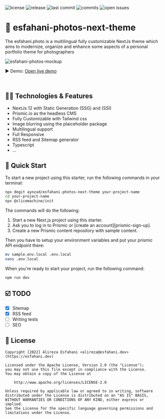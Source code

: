 <p align="left">
    <span><img src="https://badgen.net/badge/license/MIT/blue" alt="license"></span>
    <span><img src="https://badgen.net/github/releases/aynzad/esfahani-photos-next-theme" alt="release"></span>
    <span><img src="https://badgen.net/github/last-commit/aynzad/esfahani-photos-next-theme" alt="last commit"></span>
    <span><img src="https://badgen.net/github/commits/aynzad/esfahani-photos-next-theme" alt="commits"></span>
    <span><img src="https://badgen.net/github/open-issues/aynzad/esfahani-photos-next-theme" alt="open issues"></span>
</p>

# 🌆 esfahani-photos-next-theme

The esfahani.photo is a multilingual fully customizable NextJs theme which aims to modernize, organize and enhance some aspects of a personal portfolio theme for photographers

![esfahani-photos-mockup](https://images.prismic.io/esfahani-photos/88de432f-9109-4f3b-9716-e9db7443a523_esfahani-photos-mockup.png?auto=compress,format)

▶️ Demo: [Open live demo](https://esfahani-photos-next-theme.vercel.app/)

&nbsp;

## 🧞‍♂️ Technologies & Features

- NextJs 12 with Static Generation (SSG) and (SSI)
- Prismic.io as the headless CMS
- Fully Customizable with Tailwind css
- Image blurring using the plaiceholder package
- Multilingual support
- Full Responsive
- RSS feed and Sitemap generator
- Typescript
- ...

## 🚀 Quick Start

To start a new project using this starter, run the following commands in your terminal:

```sh
npx degit aynzad/esfahani-photos-next-theme your-project-name
cd your-project-name
npx @slicemachine/init
```

The commands will do the following:

1. Start a new Next.js project using this starter.
2. Ask you to log in to Prismic or [create an account][prismic-sign-up].
3. Create a new Prismic content repository with sample content.

Then you have to setup your environment variables and put your prismic API endpoint there:

```sh
mv sample.env.local .env.local
nano .env.local
```

When you're ready to start your project, run the following command:

```sh
npm run dev
```

## ☑️ TODO

- [x] Sitemap
- [x] RSS feed
- [ ] Writing tests
- [ ] SEO

## 📝 License

```
Copyright [2022] Alireza Esfahani <alireza@esfahani.dev> (https://esfahani.dev)

Licensed under the Apache License, Version 2.0 (the "License");
you may not use this file except in compliance with the License.
You may obtain a copy of the License at

    http://www.apache.org/licenses/LICENSE-2.0

Unless required by applicable law or agreed to in writing, software
distributed under the License is distributed on an "AS IS" BASIS,
WITHOUT WARRANTIES OR CONDITIONS OF ANY KIND, either express or implied.
See the License for the specific language governing permissions and
limitations under the License.
```
